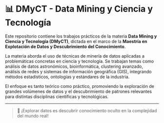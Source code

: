 # 📊 DMyCT - Data Mining y Ciencia y Tecnología

Este repositorio contiene los trabajos prácticos de la materia **Data Mining y Ciencia y Tecnología (DMyCT)**, dictada en el marco de la **Maestría en Explotación de Datos y Descubrimiento del Conocimiento**.

La materia aborda el uso de técnicas de minería de datos aplicadas a problemáticas concretas en ciencia y tecnología. Se trabajan temas como análisis de datos astronómicos, bioinformática, clustering avanzado, análisis de redes y sistemas de información geográfica (GIS), integrando métodos estadísticos, ontologías y estándares de la industria.

El enfoque es tanto teórico como práctico, promoviendo la exploración de grandes volúmenes de datos y el descubrimiento de patrones relevantes para distintas disciplinas científicas y tecnológicas.

---

> 🚀 ¡Explorar datos es descubrir conocimiento oculto en la complejidad del mundo real!
